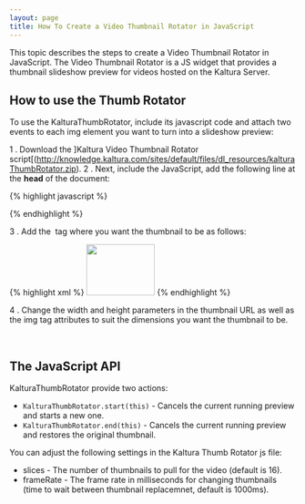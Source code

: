 ```yaml
---
layout: page
title: How To Create a Video Thumbnail Rotator in JavaScript
---
```


This topic describes the steps to create a Video Thumbnail Rotator in JavaScript. The Video Thumbnail Rotator is a JS widget that provides a thumbnail slideshow preview for videos hosted on the Kaltura Server.

## How to use the Thumb Rotator  

To use the KalturaThumbRotator, include its javascript code and attach two events to each img element you want to turn into a slideshow preview:

1 .  Download the ]Kaltura Video Thumbnail Rotator script[(http://knowledge.kaltura.com/sites/default/files/dl_resources/kalturaThumbRotator.zip).
2 .  Next, include the JavaScript, add the following line at the **head** of the document:

{% highlight javascript %}

<script type="text/javascript" src="kaltura_thumb_rotator.js"></script>

{% endhighlight %}

3 .  Add the **<img>** tag where you want the thumbnail to be as follows:

{% highlight xml %}
<img src="http://cdn.kaltura.com/p/309/sp/0/thumbnail/entry\_id/1\_gdmcbimk/width/120/height/90" width="120" height="90" onmouseover="KalturaThumbRotator.start(this)" onmouseout="KalturaThumbRotator.end(this)">
{% endhighlight %}

4 .  Change the width and height parameters in the thumbnail URL as well as the img tag attributes to suit the dimensions you want the thumbnail to be.

 
## The JavaScript API  

KalturaThumbRotator provide two actions:

* `KalturaThumbRotator.start(this)` - Cancels the current running preview and starts a new one. 
* `KalturaThumbRotator.end(this)` - Cancels the current running preview and restores the original thumbnail.


You can adjust the following settings in the Kaltura Thumb Rotator js file:

* slices - The number of thumbnails to pull for the video (default is 16).
* frameRate - The frame rate in milliseconds for changing thumbnails (time to wait between thumbnail replacemnet, default is 1000ms).
